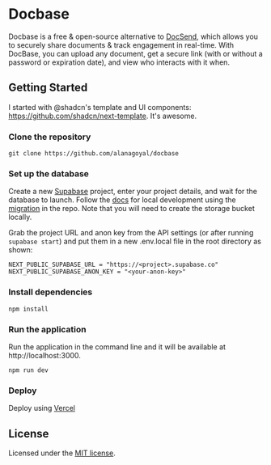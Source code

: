 # Docbase

Docbase is a free & open-source alternative to [DocSend](https://docsend.com), which allows you to securely share documents & track engagement in real-time. With DocBase, you can upload any document, get a secure link (with or without a password or expiration date), and view who interacts with it when. 

## Getting Started
I started with @shadcn's template and UI components: https://github.com/shadcn/next-template. It's awesome.

### Clone the repository
`git clone https://github.com/alanagoyal/docbase`

### Set up the database

Create a new [Supabase](https://app.supabase.com/) project, enter your project details, and wait for the database to launch. Follow the [docs](https://supabase.com/docs/guides/cli/local-development) for local development using the [migration](https://github.com/alanagoyal/docbase/blob/main/supabase/migrations/20240729164156_initial.sql) in the repo. Note that you will need to create the storage bucket locally. 

Grab the project URL and anon key from the API settings (or after running `supabase start`) and put them in a new .env.local file in the root directory as shown:

```
NEXT_PUBLIC_SUPABASE_URL = "https://<project>.supabase.co"
NEXT_PUBLIC_SUPABASE_ANON_KEY = "<your-anon-key>"
```

### Install dependencies

`npm install`

### Run the application

Run the application in the command line and it will be available at http://localhost:3000.

`npm run dev`

### Deploy

Deploy using [Vercel](https://vercel.com)

## License

Licensed under the [MIT license](https://github.com/alanagoyal/docbase/blob/main/LICENSE.md).

